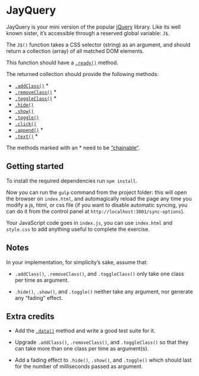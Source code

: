 # JayQuery

JayQuery is your mini version of the popular [jQuery](http://jquery.com/) library. Like its well known sister, it’s accessible through a reserved global variable: `J$`.

The `J$()` function takes a CSS selector (string) as an argument, and should return a collection (array) of all matched DOM elements.

This function should have a [`.ready()`](https://api.jquery.com/ready/) method.

The returned collection should provide the following methods:

- [`.addClass()`](https://api.jquery.com/addClass/) *
- [`.removeClass()`](https://api.jquery.com/removeClass/) *
- [`.toggleClass()`](https://api.jquery.com/toggleClass/) *
- [`.hide()`](https://api.jquery.com/hide/)
- [`.show()`](https://api.jquery.com/show/)
- [`.toggle()`](https://api.jquery.com/toggle/)
- [`.click()`](https://api.jquery.com/click/)
- [`.append()`](https://api.jquery.com/append/) *
- [`.text()`](https://api.jquery.com/text/) *


The methods marked with an * need to be [“chainable“](https://en.wikipedia.org/wiki/Method_chaining).

## Getting started

To install the required dependencies run `npm install`.

Now you can run the `gulp` command from the project folder: this will open the browser on `index.html`, and automagically reload the page any time you modify a js, html, or css file (if you want to disable automatic syncing, you can do it from the control panel at `http://localhost:3001/sync-options`).

Your JavaScript code goes in `index.js`, you can use `index.html` and `style.css` to add anything useful to complete the exercise.

## Notes

In your implementation, for simplicity’s sake, assume that:

- `.addClass()`, `.removeClass()`, and `.toggleClass()` only take one class per time as argument.

- `.hide()`, `.show()`, and `.toggle()` neither take any argument, nor generate any “fading” effect.

## Extra credits

- Add the [`.data()`](https://api.jquery.com/data/) method and write a good test suite for it.

- Upgrade `.addClass()`, `.removeClass()`, and `.toggleClass()` so that they can take more than one class per time as argument(s).

- Add a fading effect to `.hide()`, `.show()`, and `.toggle()` which should last for the number of milliseconds passed as argument.
